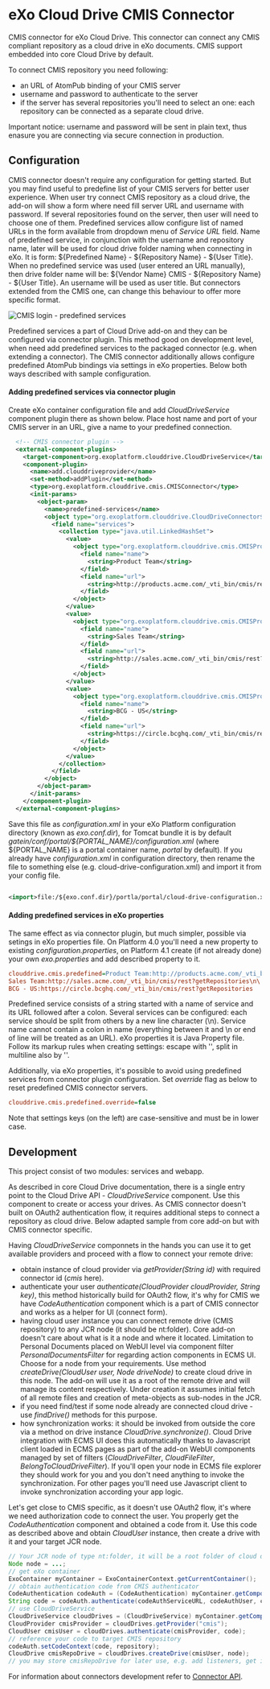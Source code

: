 eXo Cloud Drive CMIS Connector
==============================

CMIS connector for eXo Cloud Drive. This connector can connect any CMIS compliant repository as a cloud drive in eXo documents. 
CMIS support embedded into core Cloud Drive by default.

To connect CMIS repository you need following: 
- an URL of AtomPub binding of your CMIS server
- username and password to authenticate to the server
- if the server has several repositories you'll need to select an one: each repository can be connected as a separate cloud drive.

Important notice: username and password will be sent in plain text, thus enasure you are connecting via secure connection in production. 

Configuration
-------------

CMIS connector doesn't require any configuration for getting started. But you may find useful to predefine list of your CMIS servers for better user experience. When user try connect CMIS repository as a cloud drive, the add-on will show a form where need fill server URL and username with password. If several repositories found on the server, then user will need to choose one of them. Predefined services allow configure list of named URLs in the form available from dropdown menu of _Service URL_ field. 
Name of predefined service, in conjunction with the username and repository name, later will be used for cloud drive folder naming when connecting in eXo. It is form: ${Predefined Name} - ${Repository Name} - ${User Title}. When no predefined service was used (user entered an URL manually), then drive folder name will be: ${Vendor Name} CMIS - ${Repository Name} - ${User Title}. An username will be used as user title. But connectors extended from the CMIS one, can change this behaviour to offer more specific format.

![CMIS login - predefined services](https://raw.github.com/exo-addons/cloud-drive-extension/master/documentation/cmis/cmis-login-predefined.png)

Predefined services a part of Cloud Drive add-on and they can be configured via connector plugin. This method good on development level, when need add predefined services to the packaged connector (e.g. when extending a connector).
The CMIS connector additionally allows configure predefined AtomPub bindings via settings in eXo properties. Below both ways described with sample configuration.

#### Adding predefined services via connector plugin ####
Create eXo container configuration file and add _CloudDriveService_ component plugin there as shown below. Place host name and port of your CMIS server in an URL, give a name to your predefined connection. 

```xml
  <!-- CMIS connector plugin -->
  <external-component-plugins>
    <target-component>org.exoplatform.clouddrive.CloudDriveService</target-component>
    <component-plugin>
      <name>add.clouddriveprovider</name>
      <set-method>addPlugin</set-method>
      <type>org.exoplatform.clouddrive.cmis.CMISConnector</type>
      <init-params>
        <object-param>
          <name>predefined-services</name>
          <object type="org.exoplatform.clouddrive.CloudDriveConnector$PredefinedServices">
            <field name="services">
              <collection type="java.util.LinkedHashSet">
                <value>
                  <object type="org.exoplatform.clouddrive.cmis.CMISProvider$AtomPub">
                    <field name="name">
                      <string>Product Team</string>
                    </field>
                    <field name="url">
                      <string>http://products.acme.com/_vti_bin/cmis/rest?getRepositories</string>
                    </field>
                  </object>
                </value>
                <value>
                  <object type="org.exoplatform.clouddrive.cmis.CMISProvider$AtomPub">
                    <field name="name">
                      <string>Sales Team</string>
                    </field>
                    <field name="url">
                      <string>http://sales.acme.com/_vti_bin/cmis/rest?getRepositories</string>
                    </field>
                  </object>
                </value>
                <value>
                  <object type="org.exoplatform.clouddrive.cmis.CMISProvider$AtomPub">
                    <field name="name">
                      <string>BCG - US</string>
                    </field>
                    <field name="url">
                      <string>https://circle.bcghq.com/_vti_bin/cmis/rest?getRepositories</string>
                    </field>
                  </object>
                </value>
              </collection>
            </field>
          </object>
        </object-param>
      </init-params>
    </component-plugin>
  </external-component-plugins>
```

Save this file as *configuration.xml* in your eXo Platform configuration directory (known as _exo.conf.dir_), for Tomcat bundle it is by default _gatein/conf/portal/${PORTAL_NAME}/configuration.xml_ (where ${PORTAL_NAME} is a portal container name, *portal* by default). If you already have *configuration.xml* in configuration directory, then rename the file to something else (e.g. cloud-drive-configuration.xml) and import it from your config file.

```xml

<import>file:/${exo.conf.dir}/portla/portal/cloud-drive-configuration.xml</import>

```

#### Adding predefined services in eXo properties ####
The same effect as via connector plugin, but much simpler, possible via setings in eXo properties file. On Platform 4.0 you'll need a new property to existing _configuration.properties_, on Platform 4.1 create (if not already done) your own _exo.properties_ and add described property to it.

```ini
clouddrive.cmis.predefined=Product Team:http://products.acme.com/_vti_bin/cmis/rest?getRepositories\n\
Sales Team:http://sales.acme.com/_vti_bin/cmis/rest?getRepositories\n\
BCG - US:https://circle.bcghq.com/_vti_bin/cmis/rest?getRepositories

```

Predefined service consists of a string started with a name of service and its URL followed after a colon. Several services can be configured: each service should be split from others by a new line character (\n). Service name cannot contain a colon in name (everything between it and \n or end of line will be treated as an URL). eXo properties it is Java Property file. Follow its markup rules when creating settings: escape with '\', split in multiline also by '\'. 

Additionally, via eXo properties, it's possible to avoid using predefined services from connector plugin configuration. Set _override_ flag as below to reset predefined CMIS connector servers. 

```ini
clouddrive.cmis.predefined.override=false
```
Note that settings keys (on the left) are case-sensitive and must be in lower case. 

Development
-----------

This project consist of two modules: services and webapp. 

As described in core Cloud Drive documentation, there is a single entry point to the Cloud Drive API - _CloudDriveService_ component. Use this component to create or access your drives. As CMIS connector doesn't built on OAuth2 authentication flow, it requires additional steps to connect a repository as cloud drive. Below adapted sample from core add-on but with CMIS connector specific. 

Having _CloudDriveService_ componnets in the hands you can use it to get available providers and proceed with a flow to connect your remote drive:
* obtain instance of cloud provider via _getProvider(String id)_ with required connector id (_cmis_ here).
* authenticate your user _authenticate(CloudProvider cloudProvider, String key)_, this method historically build for OAuth2 flow, it's why for CMIS we have _CodeAuthentication_ component which is a part of CMIS connector and works as a helper for UI (connect form).
* having cloud user instance you can connect remote drive (CMIS repository) to any JCR node (it should be nt:folder). Core add-on doesn't care about what is it a node and where it located. Limitation to Personal Documents placed on WebUI level via component filter _PersonalDocumentsFilter_ for regarding action components in ECMS UI. Choose for a node from your requirements. Use method _createDrive(CloudUser user, Node driveNode)_ to create cloud drive in this node. The add-on will use it as a root of the remote drive and will manage its content respectively. Under creation it assumes initial fetch of all remote files and creation of meta-objects as sub-nodes in the JCR.
* if you need find/test if some node already are connected cloud drive - use _findDrive()_ methods for this purpose.
* how synchronization works: it should be invoked from outside the core via a method on drive instance _CloudDrive.synchronize()_. Cloud Drive integration with ECMS UI does this automatically thanks to Javascript client loaded in ECMS pages as part of the add-on WebUI components managed by set of filters (_CloudDriveFilter_, _CloudFileFilter_, _BelongToCloudDriveFilter_). If you'll open your node in ECMS file explorer they should work for you and you don't need anything to invoke the synchronization. For other pages you'll need use Javascript client to invoke synchronization according your app logic.

Let's get close to CMIS specific, as it doesn't use OAuth2 flow, it's where we need authorization code to connect the user. You properly get the _CodeAuthentication_ component and obtained a code from it. Use this code as described above and obtain _CloudUser_ instance, then create a drive with it and your target JCR node.

```java
// Your JCR node of type nt:folder, it will be a root folder of cloud drive in eXo
Node node = ...;
// get eXo container
ExoContainer myContainer = ExoContainerContext.getCurrentContainer(); 
// obtain authentication code from CMIS authenticator
CodeAuthentication codeAuth = (CodeAuthentication) myContainer.getComponentInstance(CodeAuthentication.class); 
String code = codeAuth.authenticate(codeAuthServiceURL, codeAuthUser, codeAuthPasswordText); 
// use CloudDriveService 
CloudDriveService cloudDrives = (CloudDriveService) myContainer.getComponentInstance(CloudDriveService.class); 
CloudProvider cmisProvider = cloudDrives.getProvider("cmis"); 
CloudUser cmisUser = cloudDrives.authenticate(cmisProvider, code);
// reference your code to target CMIS repository
codeAuth.setCodeContext(code, repository);
CloudDrive cmisRepoDrive = cloudDrives.createDrive(cmisUser, node); 
// you may store cmisRepoDrive for later use, e.g. add listeners, get its files or invoke sync explicitly
```

For information about connectors development refer to [Connector API](https://github.com/exo-addons/cloud-drive-extension/blob/master/documentation/CONNECTOR_API.md). 

